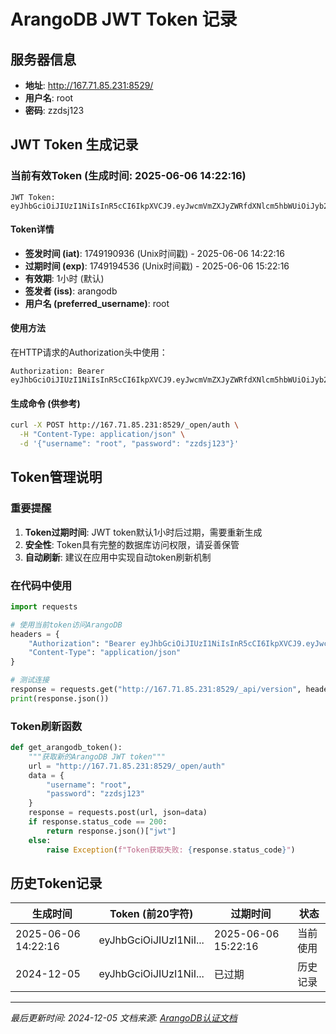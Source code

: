 # ArangoDB JWT Token 记录

## 服务器信息
- **地址**: http://167.71.85.231:8529/
- **用户名**: root
- **密码**: zzdsj123

## JWT Token 生成记录

### 当前有效Token (生成时间: 2025-06-06 14:22:16)

```
JWT Token: eyJhbGciOiJIUzI1NiIsInR5cCI6IkpXVCJ9.eyJwcmVmZXJyZWRfdXNlcm5hbWUiOiJyb290IiwiaXNzIjoiYXJhbmdvZGIiLCJpYXQiOjE3NDkxOTA5MzYsImV4cCI6MTc0OTE5NDUzNn0.u9pp6A3uZwkspQPOe2r79wvx55vGRqLy5S870AdR06s
```

#### Token详情
- **签发时间 (iat)**: 1749190936 (Unix时间戳) - 2025-06-06 14:22:16
- **过期时间 (exp)**: 1749194536 (Unix时间戳) - 2025-06-06 15:22:16
- **有效期**: 1小时 (默认)
- **签发者 (iss)**: arangodb
- **用户名 (preferred_username)**: root

#### 使用方法
在HTTP请求的Authorization头中使用：
```
Authorization: Bearer eyJhbGciOiJIUzI1NiIsInR5cCI6IkpXVCJ9.eyJwcmVmZXJyZWRfdXNlcm5hbWUiOiJyb290IiwiaXNzIjoiYXJhbmdvZGIiLCJpYXQiOjE3NDkxOTA5MzYsImV4cCI6MTc0OTE5NDUzNn0.u9pp6A3uZwkspQPOe2r79wvx55vGRqLy5S870AdR06s
```

#### 生成命令 (供参考)
```bash
curl -X POST http://167.71.85.231:8529/_open/auth \
  -H "Content-Type: application/json" \
  -d '{"username": "root", "password": "zzdsj123"}'
```

## Token管理说明

### 重要提醒
1. **Token过期时间**: JWT token默认1小时后过期，需要重新生成
2. **安全性**: Token具有完整的数据库访问权限，请妥善保管
3. **自动刷新**: 建议在应用中实现自动token刷新机制

### 在代码中使用
```python
import requests

# 使用当前token访问ArangoDB
headers = {
    "Authorization": "Bearer eyJhbGciOiJIUzI1NiIsInR5cCI6IkpXVCJ9.eyJwcmVmZXJyZWRfdXNlcm5hbWUiOiJyb290IiwiaXNzIjoiYXJhbmdvZGIiLCJpYXQiOjE3NDkxOTA5MzYsImV4cCI6MTc0OTE5NDUzNn0.u9pp6A3uZwkspQPOe2r79wvx55vGRqLy5S870AdR06s",
    "Content-Type": "application/json"
}

# 测试连接
response = requests.get("http://167.71.85.231:8529/_api/version", headers=headers)
print(response.json())
```

### Token刷新函数
```python
def get_arangodb_token():
    """获取新的ArangoDB JWT token"""
    url = "http://167.71.85.231:8529/_open/auth"
    data = {
        "username": "root",
        "password": "zzdsj123"
    }
    response = requests.post(url, json=data)
    if response.status_code == 200:
        return response.json()["jwt"]
    else:
        raise Exception(f"Token获取失败: {response.status_code}")
```

## 历史Token记录

| 生成时间 | Token (前20字符) | 过期时间 | 状态 |
|----------|------------------|----------|------|
| 2025-06-06 14:22:16 | eyJhbGciOiJIUzI1NiI... | 2025-06-06 15:22:16 | 当前使用 |
| 2024-12-05 | eyJhbGciOiJIUzI1NiI... | 已过期 | 历史记录 |

---
*最后更新时间: 2024-12-05*
*文档来源: [ArangoDB认证文档](https://docs.arangodb.com/3.12/develop/http-api/authentication/)* 